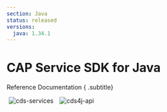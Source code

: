 ```yaml
---
section: Java
status: released
versions:
  java: 1.34.1
---
```


<style scoped>
.badges img {
  display: unset;
  margin: 0 5px;
}
</style>

# CAP Service SDK for Java

Reference Documentation { .subtitle}

<span class="badges">

<a :href="`https://javadoc.io/doc/com.sap.cds/cds-services-api/${versions.java}/overview-summary.html`" target="_blank" rel="noopener noreferrer"><img :src="`https://img.shields.io/badge/cds--services-${versions.java}-brightgreen.svg`" title="cds-services" crossorigin/></a>
<a :href="`https://javadoc.io/doc/com.sap.cds/cds4j-api/${versions.java}/com/sap/cds/ql/package-summary.html`" target="_blank" rel="noopener noreferrer"><img :src="`https://img.shields.io/badge/cds4j--api-${versions.java}-brightgreen.svg`" title="cds4j-api" crossorigin/></a>

</span>

<script setup>
import { useData } from 'vitepress'
const { frontmatter } = useData()
const { versions } = frontmatter.value

import { data as pages } from './index.data.js'
</script>

<br>
<IndexList :pages='pages' />
